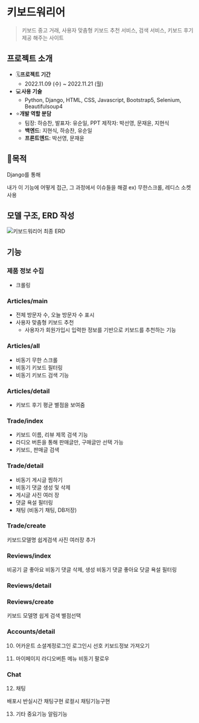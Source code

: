# 키보드워리어

> 키보드 중고 거래, 사용자 맞춤형 키보드 추천 서비스, 검색 서비스, 키보드 후기 제공 해주는 사이트



## 프로젝트 소개

- 🗓**프로젝트 기간**
  - 2022.11.09 (수) ~ 2022.11.21 (월)
- 💻**사용 기술**
  - Python, Django, HTML, CSS, Javascript, Bootstrap5, Selenium, Beautifulsoup4
- ⭐**개발 역할 분담**
  - 팀장: 하승찬, 발표자: 유순일, PPT 제작자: 박선영, 문재윤, 지현식
  - **백엔드**: 지현식, 하승찬, 유순일
  - **프론트엔드**: 박선영, 문재윤



## 🚩목적

Django를 통해 

내가 이 기능에 어떻게 접근, 그 과정에서 이슈들을 해결
ex) 무한스크롤, 레디스 소켓 사용



## 모델 구조, ERD 작성
![키보드워리어 최종 ERD](https://user-images.githubusercontent.com/97111793/203498672-67c14351-a903-4e81-95e2-619f43b4203d.png)


## 기능

### 제품 정보 수집

- 크롤링 



### Articles/main

- 전체 방문자 수, 오늘 방문자 수 표시
- 사용자 맞춤형 키보드 추천
  - 사용자가 회원가입시 입력한 정보를 기반으로 키보드를 추천하는 기능

### Articles/all

- 비동기 무한 스크롤
- 비동기 키보드 필터링
- 비동기 키보드 검색 기능



### Articles/detail 

- 키보드 후기 평균 별점을 보여줌



### Trade/index

- 키보드 이름, 리뷰 제목 검색 기능
- 라디오 버튼을 통해 판매글만, 구매글만 선택 가능
- 키보드, 판매글 검색



### Trade/detail

- 비동기 게시글 찜하기
- 비동기 댓글 생성 및 삭제
- 게시글 사진 여러 장
- 댓글 욕설 필터링
- 채팅 (비동기 채팅, DB저장)



### Trade/create

키보드모델명 쉽게검색
사진 여러장 추가 



### Reviews/index

비공기 글 좋아요
비동기 댓글 삭제, 생성
비동기 댓글 좋아요
닷글 욕설 필터링



### Reviews/detail

### Reviews/create

키보드 모델명 쉽게 검색
별점선택 



### Accounts/detail

10. 어카운트
    소셜계정로그인
    로그인시 선호 키보드정보 가져오기 

11. 마이페이지
    라디오버튼 메뉴
    비동기 팔로우

### Chat


12. 채팅 

배포시 반실시간 채팅구현
로컬시 채팅기능구현 

13. 기타 중요기능
알림기능
